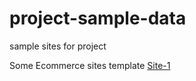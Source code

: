 # project-sample-data
sample sites for project

Some Ecommerce sites template 
[Site-1](https://www.wix.com/website-template/view/html/2940?siteId=a3c6093a-5c1e-45b6-b43d-7e5714fd59bf&metaSiteId=049a840e-a63f-4624-8289-ac714cfeb2ec&originUrl=https%3A%2F%2Fwww.wix.com%2Fwebsite%2Ftemplates%2Fhtml%2Fnew%2F3&tpClick=view_button) 
